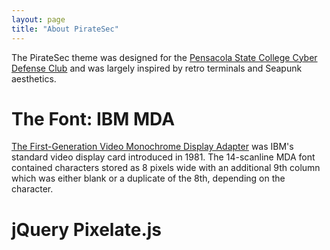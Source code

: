 ```yaml
---
layout: page
title: "About PirateSec"
---
```


The PirateSec theme was designed for the <a href="https://piratesec.org/" target="_blank">Pensacola State College Cyber Defense Club</a> and was largely inspired by retro terminals and Seapunk aesthetics.

# The Font: IBM MDA

<a href="https://int10h.org/oldschool-pc-fonts/fontlist/#ibmmda" target="_blank">The First-Generation Video Monochrome Display Adapter</a>  was IBM's standard video display card introduced in 1981. The 14-scanline MDA font contained characters stored as 8 pixels wide with an additional 9th column which was either blank or a duplicate of the 8th, depending on the character.

# jQuery Pixelate.js